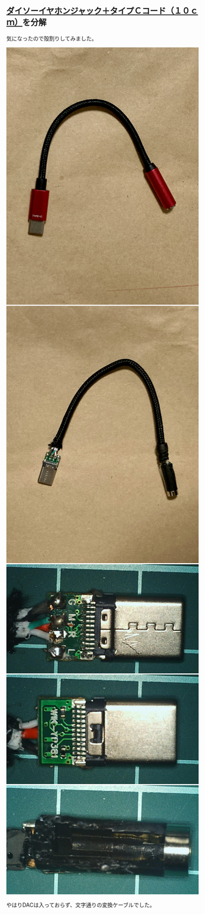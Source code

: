 ## [ダイソーイヤホンジャック＋タイプＣコード（１０ｃｍ）](https://jp.daisonet.com/collections/electricity0208/products/4549131710182)を分解

気になったので殻割りしてみました。

![daiso-dac-110-a](img/memo-daiso-dac-110-a.jpg)
![daiso-dac-110-b](img/memo-daiso-dac-110-b.jpg)
![daiso-dac-110-c](img/memo-daiso-dac-110-c.jpg)
![daiso-dac-110-d](img/memo-daiso-dac-110-d.jpg)
![daiso-dac-110-e](img/memo-daiso-dac-110-e.jpg)

やはりDACは入っておらず、文字通りの変換ケーブルでした。